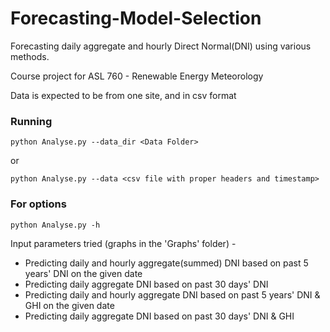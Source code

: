 # Forecasting-Model-Selection

Forecasting daily aggregate and hourly Direct Normal(DNI) using various methods.

Course project for ASL 760 - Renewable Energy Meteorology

Data is expected to be from one site, and in csv format

### Running
    python Analyse.py --data_dir <Data Folder>

or
    
    python Analyse.py --data <csv file with proper headers and timestamp>

### For options
    python Analyse.py -h



Input parameters tried (graphs in the 'Graphs' folder) -

* Predicting daily and hourly aggregate(summed) DNI based on past 5 years' DNI on the given date
* Predicting daily aggregate DNI based on past 30 days' DNI
* Predicting daily and hourly aggregate DNI based on past 5 years' DNI & GHI on the given date
* Predicting daily aggregate DNI based on past 30 days' DNI & GHI
